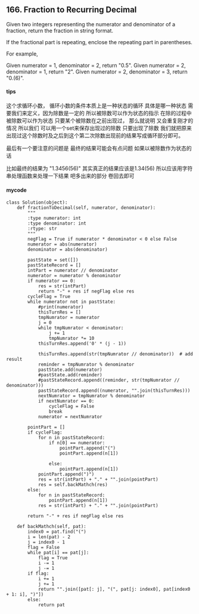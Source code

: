 ## 166. Fraction to Recurring Decimal
Given two integers representing the numerator and denominator of a fraction, return the fraction in string format.

If the fractional part is repeating, enclose the repeating part in parentheses.

For example,

Given numerator = 1, denominator = 2, return "0.5".
Given numerator = 2, denominator = 1, return "2".
Given numerator = 2, denominator = 3, return "0.(6)".

#### tips
这个求循环小数， 循环小数的条件本质上是一种状态的循环 具体是哪一种状态 需要我们来定义，因为除数是一定的 所以被除数可以作为状态的指示 在除的过程中 被除数可以作为状态 只要某个被除数在之前出现过， 那么就说明 又会重复刚才的情况
所以我们 可以用一个set来保存出现过的除数 只要出现了除数 我们就把原来出现过这个除数时及之后到这个第二次除数出现前的结果写成循环部分即可。

最后有一个要注意的问题是 最终的结果可能会有点问题 如果以被除数作为状态的话

比如最终的结果为 "1.3456(56)" 其实真正的结果应该是1.34(56)
所以应该用字符串处理函数来处理一下结果 吧多出来的部分 卷回去即可

#### mycode


```
class Solution(object):
    def fractionToDecimal(self, numerator, denominator):
        """
        :type numerator: int
        :type denominator: int
        :rtype: str
        """
        negFlag = True if numerator * denominator < 0 else False
        numerator = abs(numerator)
        denominator = abs(denominator)

        pastState = set([])
        pastStateRecord = []
        intPart = numerator // denominator
        numerator = numerator % denominator
        if numerator == 0:
            res = str(intPart)
            return "-" + res if negFlag else res
        cycleFlag = True
        while numerator not in pastState:
            #print(numerator)
            thisTurnRes = []
            tmpNumrator = numerator
            j = 0
            while tmpNumrator < denominator:
                j += 1
                tmpNumrator *= 10
            thisTurnRes.append('0' * (j - 1))

            thisTurnRes.append(str(tmpNumrator // denominator))  # add result
            reminder = tmpNumrator % denominator
            pastState.add(numerator)
            #pastState.add(reminder)
            #pastStateRecord.append((reminder, str(tmpNumrator // denominator)))
            pastStateRecord.append((numerator, "".join(thisTurnRes)))
            nextNumrator = tmpNumrator % denominator
            if nextNumrator == 0:
                cycleFlag = False
                break
            numerator = nextNumrator

        pointPart = []
        if cycleFlag:
            for n in pastStateRecord:
                if n[0] == numerator:
                    pointPart.append("(")
                    pointPart.append(n[1])

                else:
                    pointPart.append(n[1])
            pointPart.append(")")
            res = str(intPart) + "." + "".join(pointPart)
            res = self.backMathch(res)
        else:
            for n in pastStateRecord:
                pointPart.append(n[1])
            res = str(intPart) + "." + "".join(pointPart)

        return "-" + res if negFlag else res

    def backMathch(self, pat):
        index0 = pat.find("(")
        i = len(pat) - 2
        j = index0 - 1
        flag = False
        while pat[i] == pat[j]:
            flag = True
            i -= 1
            j -= 1
        if flag:
            i += 1
            j += 1
            return "".join([pat[: j], "(", pat[j: index0], pat[index0 + 1: i], ")"])
        else:
            return pat
```

```

```
